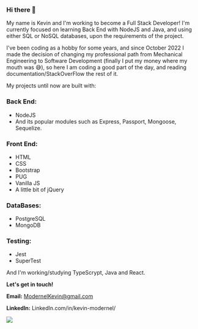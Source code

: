 ### Hi there 👋

My name is Kevin and I'm working to become a Full Stack Developer! I'm currently focused on learning Back End with NodeJS and Java, and using either SQL or NoSQL databases, upon the requirements of the project.

I've been coding as a hobby for some years, and since October 2022 I made the decision of changing my professional path from Mechanical Engineering to Software Development (finally I put my money where my mouth was :sweat_smile:), so here I am coding a good part of the day, and reading documentation/StackOverFlow the rest of it.

My projects until now are built with:

### Back End:
  - NodeJS
  - And its popular modules such as Express, Passport, Mongoose, Sequelize.

### Front End:
  - HTML
  - CSS
  - Bootstrap
  - PUG
  - Vanilla JS
  - A little bit of jQuery

### DataBases:
  - PostgreSQL
  - MongoDB

### Testing:
  - Jest
  - SuperTest

And I'm working/studying TypeScrypt, Java and React.

**Let's get in touch!**

**Email:** ModernelKevin@gmail.com

**LinkedIn:** LinkedIn.com/in/kevin-modernel/




![](https://komarev.com/ghpvc/?username=KevinModernel)
